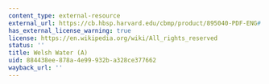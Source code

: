 ```yaml
---
content_type: external-resource
external_url: https://cb.hbsp.harvard.edu/cbmp/product/895040-PDF-ENG#
has_external_license_warning: true
license: https://en.wikipedia.org/wiki/All_rights_reserved
status: ''
title: Welsh Water (A)
uid: 884438ee-878a-4e99-932b-a328ce377662
wayback_url: ''
---
```

